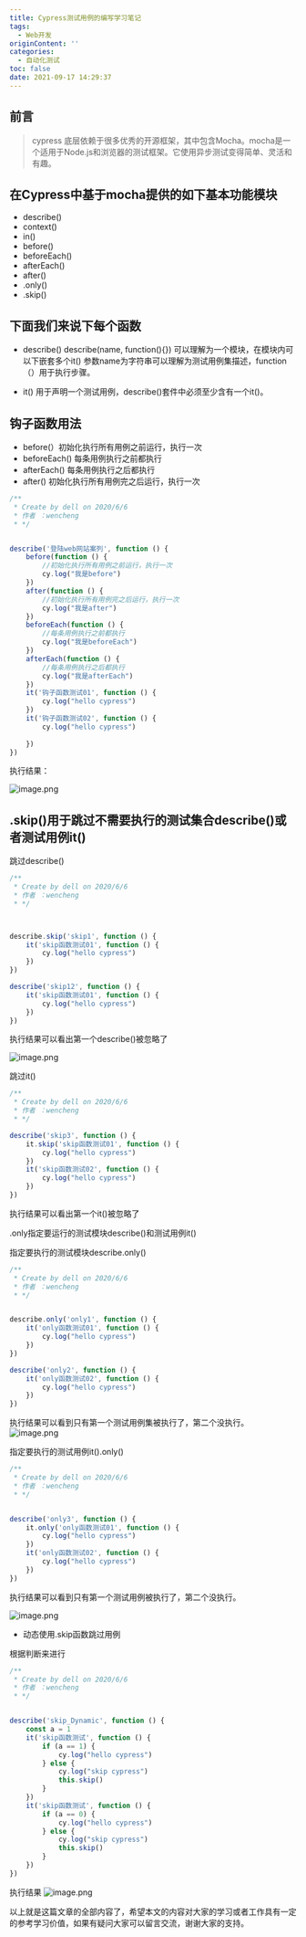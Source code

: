 ```yaml
---
title: Cypress测试用例的编写学习笔记
tags:
  - Web开发
originContent: ''
categories:
  - 自动化测试
toc: false
date: 2021-09-17 14:29:37
---
```


## 前言

> cypress 底层依赖于很多优秀的开源框架，其中包含Mocha。mocha是一个适用于Node.js和浏览器的测试框架。它使用异步测试变得简单、灵活和有趣。

## 在Cypress中基于mocha提供的如下基本功能模块
- describe()
- context()
- in()
- before()
- beforeEach()
- afterEach()
- after()
- .only()
- .skip()

## 下面我们来说下每个函数
- describe()
describe(name, function(){}) 可以理解为一个模块，在模块内可以下嵌套多个it() 参数name为字符串可以理解为测试用例集描述，function（）用于执行步骤。

- it()
用于声明一个测试用例，describe()套件中必须至少含有一个it()。

## 钩子函数用法

- before(）初始化执行所有用例之前运行，执行一次
- beforeEach() 每条用例执行之前都执行
- afterEach() 每条用例执行之后都执行
- after() 初始化执行所有用例完之后运行，执行一次

```js
/**
 * Create by dell on 2020/6/6
 * 作者 ：wencheng
 * */


describe('登陆web网站案列', function () {
	before(function () {
		//初始化执行所有用例之前运行，执行一次
		cy.log("我是before")
	})
	after(function () {
		//初始化执行所有用例完之后运行，执行一次
		cy.log("我是after")
	})
	beforeEach(function () {
		//每条用例执行之前都执行
		cy.log("我是beforeEach")
	})
	afterEach(function () {
		//每条用例执行之后都执行
		cy.log("我是afterEach")
	})
	it('钩子函数测试01', function () {
		cy.log("hello cypress")
	})
	it('钩子函数测试02', function () {
		cy.log("hello cypress")
		
	})
})
```
执行结果：

![image.png](https://blogimage.houjiyi.com/FvXUrth1k_niae2GG6KNFYw1WJ29)

## .skip()用于跳过不需要执行的测试集合describe()或者测试用例it()

跳过describe()

```js
/**
 * Create by dell on 2020/6/6
 * 作者 ：wencheng
 * */



describe.skip('skip1', function () {
	it('skip函数测试01', function () {
		cy.log("hello cypress")
	})
})

describe('skip12', function () {
	it('skip函数测试01', function () {
		cy.log("hello cypress")
	})
})
```

执行结果可以看出第一个describe()被忽略了

![image.png](https://blogimage.houjiyi.com/FnF47D1mfNmvaeWBL18vZrEWHzPk)

跳过it()

```js
/**
 * Create by dell on 2020/6/6
 * 作者 ：wencheng
 * */

describe('skip3', function () {
	it.skip('skip函数测试01', function () {
		cy.log("hello cypress")
	})
	it('skip函数测试02', function () {
		cy.log("hello cypress")
	})
})
```

执行结果可以看出第一个it()被忽略了


.only指定要运行的测试模块describe()和测试用例it()

指定要执行的测试模块describe.only()

```js
/**
 * Create by dell on 2020/6/6
 * 作者 ：wencheng
 * */


describe.only('only1', function () {
	it('only函数测试01', function () {
		cy.log("hello cypress")
	})
})

describe('only2', function () {
	it('only函数测试02', function () {
		cy.log("hello cypress")
	})
})
```

执行结果可以看到只有第一个测试用例集被执行了，第二个没执行。
![image.png](https://blogimage.houjiyi.com/Fv0IQJ2pMHTzzPG3oQuF5TGhthzx)

指定要执行的测试用例it().only()

```js
/**
 * Create by dell on 2020/6/6
 * 作者 ：wencheng
 * */


describe('only3', function () {
	it.only('only函数测试01', function () {
		cy.log("hello cypress")
	})
	it('only函数测试02', function () {
		cy.log("hello cypress")
	})
})
```

执行结果可以看到只有第一个测试用例被执行了，第二个没执行。

![image.png](https://blogimage.houjiyi.com/FgYKvlEHDZgUpmIJPQVWJHs9NhvE)

- 动态使用.skip函数跳过用例

根据判断来进行

```js
/**
 * Create by dell on 2020/6/6
 * 作者 ：wencheng
 * */


describe('skip_Dynamic', function () {
	const a = 1
	it('skip函数测试', function () {
		if (a == 1) {
			cy.log("hello cypress")
		} else {
			cy.log("skip cypress")
			this.skip()
		}
	})
	it('skip函数测试', function () {
		if (a == 0) {
			cy.log("hello cypress")
		} else {
			cy.log("skip cypress")
			this.skip()
		}
	})
})
```
执行结果
![image.png](https://blogimage.houjiyi.com/FsoBcB0m7YJdCJ3LXNsPXkwJiPgU)

以上就是这篇文章的全部内容了，希望本文的内容对大家的学习或者工作具有一定的参考学习价值，如果有疑问大家可以留言交流，谢谢大家的支持。